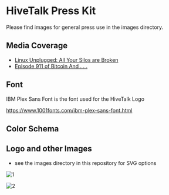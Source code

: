# HiveTalk Press Kit

Please find images for general press use in the images directory.

## Media Coverage

- [Linux Unplugged: All Your Silos are Broken](https://www.jupiterbroadcasting.com/show/linux-unplugged/568/)
- [Episode 911 of Bitcoin And . . .](https://fountain.fm/episode/yZfExb9O9pVHjaeAPvQl)


## Font
IBM Plex Sans Font is the font used for the HiveTalk Logo

https://www.1001fonts.com/ibm-plex-sans-font.html

## Color Schema



## Logo and other Images
- see the images directory in this repository for SVG options
  
![1](https://github.com/HiveTalk/presskit/assets/73979971/eab1c9d1-e452-45e2-b27e-3b8eaf43a8be)

![2](https://github.com/HiveTalk/presskit/assets/73979971/d48cab29-b837-43fd-9848-6fcf9e4d6748)

